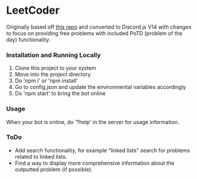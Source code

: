 # LeetCoder

Originally based off [this repo](https://github.com/chakrakan/leetcode-disc) and converted to Discord.js V14 with changes to focus on providing free problems with included PoTD (problem of the day) functionality.

### Installation and Running Locally

1. Clone this project to your system
2. Move into the project directory
3. Do 'npm i' or 'npm install'
4. Go to config.json and update the environmental variables accordingly
5. Do 'npm start' to bring the bot online

### Usage

When your bot is online, do '?help' in the server for usage information.

### ToDo

- Add search functionality, for example "linked lists" search for problems related to linked lists.
- Find a way to display more comprehensive information about the outputted problem (if possible).
